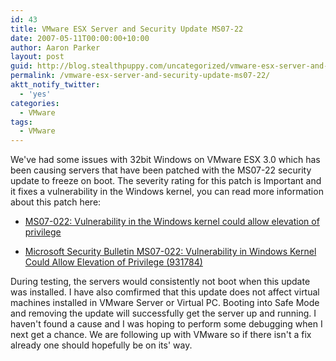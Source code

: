 ```yaml
---
id: 43
title: VMware ESX Server and Security Update MS07-22
date: 2007-05-11T00:00:00+10:00
author: Aaron Parker
layout: post
guid: http://blog.stealthpuppy.com/uncategorized/vmware-esx-server-and-security-update-ms07-22
permalink: /vmware-esx-server-and-security-update-ms07-22/
aktt_notify_twitter:
  - 'yes'
categories:
  - VMware
tags:
  - VMware
---
```

We've had some issues with 32bit Windows on VMware ESX 3.0 which has been causing servers that have been patched with the MS07-22 security update to freeze on boot. The severity rating for this patch is Important and it fixes a vulnerability in the Windows kernel, you can read more information about this patch here:

  * [MS07-022: Vulnerability in the Windows kernel could allow elevation of privilege](http://support.microsoft.com/kb/931784/en-us)

  * [Microsoft Security Bulletin MS07-022: Vulnerability in Windows Kernel Could Allow Elevation of Privilege (931784)](http://www.microsoft.com/technet/security/bulletin/ms07-022.mspx)

During testing, the servers would consistently not boot when this update was installed. I have also comfirmed that this update does not affect virtual machines installed in VMware Server or Virtual PC. Booting into Safe Mode and removing the update will successfully get the server up and running. I haven't found a cause and I was hoping to perform some debugging when I next get a chance. We are following up with VMware so if there isn't a fix already one should hopefully be on its' way.